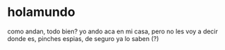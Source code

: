 # holamundo
como andan, todo bien?
yo ando aca en mi casa, pero no les voy a decir donde es, pinches espias, de seguro ya lo saben (?)
